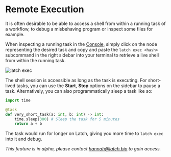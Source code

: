 # Remote Execution

It is often desirable to be able to access a shell from within a running
task of a workflow, to debug a misbehaving program or inspect some files for
example.

When inspecting a running task in the [Console](https://console.latch.bio), simply click
on the node representing the desired task and copy and paste the `latch exec
<hash>` subcommand in the right sidebar into your terminal to retrieve a live
shell from within the running task.

![latch exec](../assets/latch-exec.png)

The shell session is accessible as long as the task is executing. For short-lived tasks, you can use the **Start**, **Stop** options on the sidebar to pause a task. Alternatively, you can also programmatically sleep a task like so:

```python
import time

@task
def very_short_task(a: int, b: int) -> int:
    time.sleep(300) # Sleep the task for 5 minutes
    return a + b
```

The task would run for longer on Latch, giving you more time to `latch exec` into it and debug.

_This feature is in alpha, please contact hannah@latch.bio to gain access._
